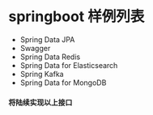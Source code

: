 # springboot 样例列表
+ Spring Data JPA
+ Swagger
+ Spring Data Redis
+ Spring Data for Elasticsearch
+ Spring Kafka
+ Spring Data for MongoDB

#### 将陆续实现以上接口